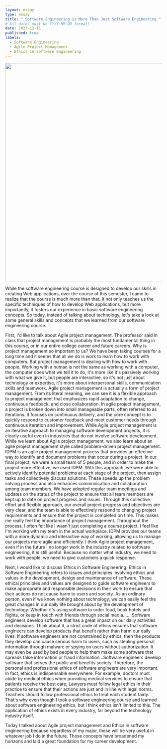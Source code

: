 ```yaml
---
layout: essay
type: essay
title: " Software Engineering is More Than Just Software Engineering "
# All dates must be YYYY-MM-DD format!
date: 2023-12-11
published: true
labels:
  - Software Engineering
  - Agile Project Management
  - Ethics in Software Engineering
---
```

<img width="700px" 
     class="rounded float-start pe-4" 
     src=" https://www.techrepublic.com/wp-content/uploads/2016/12/agile-project-management-the-smart-persons-guide.jpeg " >

While the software engineering course is designed to develop our skills in creating Web applications, over the course of this semester, I came to realize that the course is much more than that. It not only teaches us the specific techniques of how to develop Web applications, but more importantly, it fosters our experience in basic software engineering concepts. So today, instead of talking about technology, let's take a look at some general skills and concepts that we learned from our software engineering course.<br>

First, I'd like to talk about Agile project management. The professor said in class that project management is probably the most fundamental thing in this course, or in our entire college career and future careers. Why is project management so important to us? We have been taking courses for a long time and it seems that all we do is work to learn how to work with computers. But project management is dealing with how to work with people. Working with a human is not the same as working with a computer, the computer does what we tell it to do, it's more like it's passively working with what we give it, but people are interactive, so it's not just about technology or expertise, it's more about interpersonal skills, communication skills and teamwork. Agile project management is actually a form of project management. From its literal meaning, we can see it is a flexible approach to project management that emphasizes rapid adaptation to change, continuous feedback, and close collaboration. In agile project management, a project is broken down into small manageable parts, often referred to as iterations. It focuses on continuous delivery, and the core concept is to quickly respond to customer feedback and meet customer needs through continuous iteration and improvement. While Agile project management is an iterative approach to managing software development projects, it is clearly useful even in industries that do not involve software development.  While we learn about Agile project management, we also learn about an agile project management style called problem-driven project management. IDPM is an agile project management process that provides an effective way to identify and document problems that occur during a project. In our final project, we were a small team of 5 people, and in order to make the project more effective, we used IDPM. With this approach, we were able to actively identify potential problems at each stage of the project, then assign tasks and collectively discuss solutions. These speeds up the problem solving process and also enhances communication and collaboration among team members. We have adopted regular team meetings and updates on the status of the project to ensure that all team members are kept up to date on project progress and issues. Through this collective effort and flexible approach, our overall project progress and objectives are very clear, and the team is able to effectively respond to changing project requirements and ensure that the project is completed on time. This makes me really feel the importance of project management. Throughout the process, I often felt like I wasn't just completing a course project. I feel like I'm working with my team in the actual workplace. IDPM provides our teams with a more dynamic and interactive way of working, allowing us to manage our projects more agile and efficiently. I think Agile project management, even if in the future I no longer work in the industry related to software engineering, it is still useful. Because no matter what industry, we need to work with people, we need to give customers a quick response.<br>

Next, I would like to discuss Ethics in Software Engineering. Ethics in Software Engineering refers to issues and principles involving ethics and values in the development,  design and maintenance of software. These ethical principles and values are designed to guide software engineers to make  appropriate and responsible decisions in their work to ensure that their actions do not cause harm to users and  society. As an ordinary person, even if we know nothing about technology, we can easily feel the great changes in our daily life brought about by the development of technology. Whether it's using software to order food, book hotels and flights, or keep in touch with friends through social media…… Software engineers develop software that has a great impact on our daily activities and decisions. Think about it, a strict code of ethics ensures that software engineers can develop products that benefit rather than harm our daily lives. If software engineers are not constrained by ethics, then the products they develop can cause serious harm to users, such as stealing personal information through malware or spying on users without authorization. It may even be used by bad people to help them make some software that spreads false information or fraud information...Software engineers develop software that serves the public and benefits society. Therefore, the personal and professional ethics of software engineers are very important. In fact, ethics is indispensable everywhere. For example, doctors must abide by medical ethics when providing medical services to ensure that patients receive the best care; Lawyers must follow legal ethics in their practice to ensure that their actions are just and in line with legal norms. Teachers should follow professional ethics to treat each student fairly. That's why even though I took a software engineering course and learned about software engineering ethics, but i think ethics isn't limited to this. The application of ethics exists in every industry, far beyond the technology industry itself.<br>

Today I talked about Agile project management and Ethics in software engineering because regardless of my major, these will be very useful in whatever job I do in the future. Those concepts have broadened my horizons and laid a great foundation for my career development.




  

     
